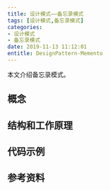 ```yaml
---
title: 设计模式——备忘录模式
tags: [设计模式,备忘录模式]
categories:
- 设计模式
- 备忘录模式
date: 2019-11-13 11:12:01
entitle: DesignPattern-Memento
---
```


本文介绍备忘录模式。

<!--more-->

## 概念


## 结构和工作原理


## 代码示例


## 参考资料
